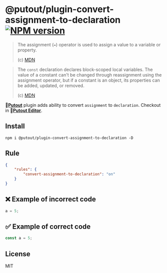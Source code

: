 # @putout/plugin-convert-assignment-to-declaration [![NPM version][NPMIMGURL]][NPMURL]

[NPMIMGURL]: https://img.shields.io/npm/v/@putout/plugin-convert-assignment-to-declaration.svg?style=flat&longCache=true
[NPMURL]: https://npmjs.org/package/@putout/plugin-convert-assignment-to-declaration "npm"

> The assignment (`=`) operator is used to assign a value to a variable or property.
>
> (c) [MDN](https://developer.mozilla.org/en-US/docs/Web/JavaScript/Reference/Operators/Assignment)

> The `const` declaration declares block-scoped local variables. The value of a constant can't be changed through reassignment using the assignment operator, but if a constant is an object, its properties can be added, updated, or removed.
>
> (c) [MDN](https://developer.mozilla.org/en-US/docs/Web/JavaScript/Reference/Statements/const)

🐊[**Putout**](https://github.com/coderaiser/putout) plugin adds ability to convert `assignment` to `declaration`.
Checkout in 🐊[**Putout Editor**](https://putout.cloudcmd.io/#/gist/857e6bdc83dc2ee947b2945f6600d417/34d1c3852d85225da7eabdf9b91c138b7533c60b).

## Install

```
npm i @putout/plugin-convert-assignment-to-declaration -D
```

## Rule

```json
{
    "rules": {
        "convert-assignment-to-declaration": "on"
    }
}
```

## ❌ Example of incorrect code

```js
a = 5;
```

## ✅ Example of correct code

```js
const a = 5;
```

## License

MIT
